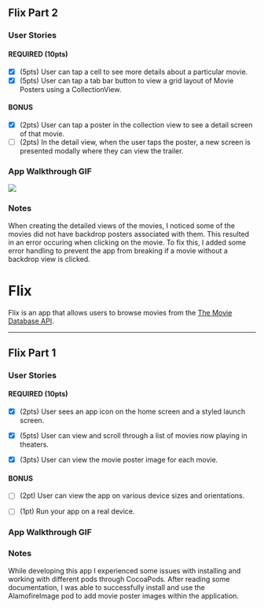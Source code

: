 ## Flix Part 2

### User Stories

#### REQUIRED (10pts)
- [x] (5pts) User can tap a cell to see more details about a particular movie.
- [x] (5pts) User can tap a tab bar button to view a grid layout of Movie Posters using a CollectionView.

#### BONUS
- [x] (2pts) User can tap a poster in the collection view to see a detail screen of that movie.
- [ ] (2pts) In the detail view, when the user taps the poster, a new screen is presented modally where they can view the trailer.

### App Walkthrough GIF

![](https://i.imgur.com/f762s97.gif)


### Notes
When creating the detailed views of the movies, I noticed some of the movies did not have backdrop posters associated with them. This resulted in an error occuring when clicking on the movie. To fix this, I added some error handling to prevent the app from breaking if a movie without a backdrop view is clicked. 

# Flix

Flix is an app that allows users to browse movies from the [The Movie Database API](http://docs.themoviedb.apiary.io/#).


---

## Flix Part 1

### User Stories

#### REQUIRED (10pts)
- [x] (2pts) User sees an app icon on the home screen and a styled launch screen.
- [x] (5pts) User can view and scroll through a list of movies now playing in theaters.
- [x] (3pts) User can view the movie poster image for each movie.


#### BONUS
- [ ] (2pt) User can view the app on various device sizes and orientations.
- [ ] (1pt) Run your app on a real device.


### App Walkthrough GIF


### Notes
While developing this app I experienced some issues with installing and working with different pods through CocoaPods. After reading some documentation, I was able to successfully install and use the AlamofireImage pod to add movie poster images within the application. 
